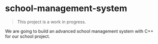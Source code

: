 # school-management-system
> This project is a work in progress. 

We are going to build an advanced school management system with C++ for our school project. 
